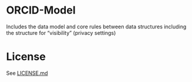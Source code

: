 # ORCID-Model
Includes the data model and core rules between data structures including the structure for “visibility” (privacy settings)


# License
See [LICENSE.md](https://github.com/ORCID/ORCID-Work-in-Progress/blob/master/LICENSE.md)
